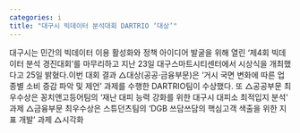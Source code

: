 ```yaml
---
categories: i
title: "대구시 빅데이터 분석대회 DARTRIO ‘대상’"
---
```

대구시는 민간의 빅데이터 이용 활성화와 정책 아이디어 발굴을 위해 열린 ‘제4회 빅데이터 분석 경진대회’를 마무리하고 지난 23일 대구스마트시티센터에서 시상식을 개최했다고 25일 밝혔다.이번 대회 결과 △대상(공공·금융부문)은 ‘거시 국면 변화에 따른 업종별 소비 증감 파악 및 제언’ 과제를 수행한 DARTRIO팀이 수상했다. 또 △공공부문 최우수상은 꽁치앤고등어팀의 ‘재난 대피 능력 강화를 위한 대구시 대피소 최적입지 분석’ 과제 △금융부문 최우수상은 스튜던츠팀의 ‘DGB 쓰담쓰담의 핵심고객 색출을 위한 지표 개발’ 과제 △시각화